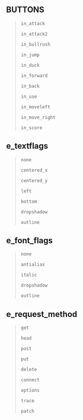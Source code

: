## BUTTONS

> <p><code>in_attack</code></p>
> <p><code>in_attack2</code></p>
> <p><code>in_bullrush</code></p>
> <p><code>in_jump</code></p>
> <p><code>in_duck</code></p>
> <p><code>in_forward</code></p>
> <p><code>in_back</code></p>
> <p><code>in_use</code></p>
> <p><code>in_moveleft</code></p>
> <p><code>in_move_right</code></p>
> <p><code>in_score</code></p>


## e_textflags

> <p><code>none</code></p>
> <p><code>centered_x</code></p>
> <p><code>centered_y</code></p>
> <p><code>left</code></p>
> <p><code>bottom</code></p>
> <p><code>dropshadow</code></p>
> <p><code>outline</code></p>

## e_font_flags

> <p><code>none</code></p>
> <p><code>antialias</code></p>
> <p><code>italic</code></p>
> <p><code>dropshadow</code></p>
> <p><code>outline</code></p>


## e_request_method

> <p><code>get</code></p>
> <p><code>head</code></p>
> <p><code>post</code></p>
> <p><code>put</code></p>
> <p><code>delete</code></p>
> <p><code>connect</code></p>
> <p><code>options</code></p>
> <p><code>trace</code></p>
> <p><code>patch</code></p>
